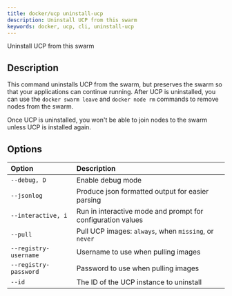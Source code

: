 ```yaml
---
title: docker/ucp uninstall-ucp
description: Uninstall UCP from this swarm
keywords: docker, ucp, cli, uninstall-ucp
---
```


Uninstall UCP from this swarm

## Description

This command uninstalls UCP from the swarm, but preserves the swarm so that
your applications can continue running.
After UCP is uninstalled, you can use the `docker swarm leave` and
`docker node rm` commands to remove nodes from the swarm.

Once UCP is uninstalled, you won't be able to join nodes to the swarm unless
UCP is installed again.


## Options

| Option                    | Description                |
|:--------------------------|:---------------------------|
|`--debug, D`|Enable debug mode|
|`--jsonlog`|Produce json formatted output for easier parsing|
|`--interactive, i`|Run in interactive mode and prompt for configuration values|
|`--pull`|Pull UCP images: `always`, when `missing`, or `never`|
|`--registry-username`|Username to use when pulling images|
|`--registry-password`|Password to use when pulling images|
|`--id`|The ID of the UCP instance to uninstall|
